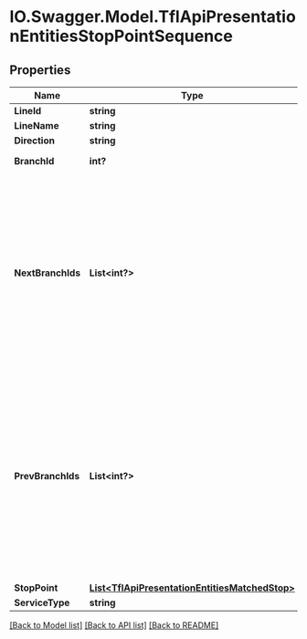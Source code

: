 # IO.Swagger.Model.TflApiPresentationEntitiesStopPointSequence
## Properties

Name | Type | Description | Notes
------------ | ------------- | ------------- | -------------
**LineId** | **string** |  | [optional] 
**LineName** | **string** |  | [optional] 
**Direction** | **string** |  | [optional] 
**BranchId** | **int?** | The id of this branch. | [optional] 
**NextBranchIds** | **List&lt;int?&gt;** | The ids of the next branch(es) in the sequence. Note that the next and previous branch id can be              identical in the case of a looped route e.g. the Circle line. | [optional] 
**PrevBranchIds** | **List&lt;int?&gt;** | The ids of the previous branch(es) in the sequence. Note that the next and previous branch id can be              identical in the case of a looped route e.g. the Circle line. | [optional] 
**StopPoint** | [**List&lt;TflApiPresentationEntitiesMatchedStop&gt;**](TflApiPresentationEntitiesMatchedStop.md) |  | [optional] 
**ServiceType** | **string** |  | [optional] 

[[Back to Model list]](../README.md#documentation-for-models) [[Back to API list]](../README.md#documentation-for-api-endpoints) [[Back to README]](../README.md)

